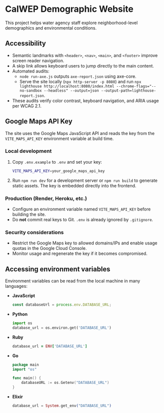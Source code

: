 # CalWEP Demographic Website

This project helps water agency staff explore neighborhood-level demographics and environmental conditions.

## Accessibility

- Semantic landmarks with `<header>`, `<nav>`, `<main>`, and `<footer>` improve screen reader navigation.
- A skip link allows keyboard users to jump directly to the main content.
- Automated audits:
  - `node run-axe.js` outputs `axe-report.json` using axe-core.
  - Serve the site locally (`npx http-server -p 8080`) and run `npx lighthouse http://localhost:8080/index.html --chrome-flags="--no-sandbox --headless" --output=json --output-path=lighthouse-report.json`.
- These audits verify color contrast, keyboard navigation, and ARIA usage per WCAG 2.1.

## Google Maps API Key

The site uses the Google Maps JavaScript API and reads the key from the `VITE_MAPS_API_KEY` environment variable at build time.

### Local development

1. Copy `.env.example` to `.env` and set your key:
   ```bash
   VITE_MAPS_API_KEY=your_google_maps_api_key
   ```
2. Run `npm run dev` for a development server or `npm run build` to generate static assets. The key is embedded directly into the frontend.

### Production (Render, Heroku, etc.)

- Configure an environment variable named `VITE_MAPS_API_KEY` before building the site.
- Do **not** commit real keys to Git. `.env` is already ignored by `.gitignore`.

### Security considerations

- Restrict the Google Maps key to allowed domains/IPs and enable usage quotas in the Google Cloud Console.
- Monitor usage and regenerate the key if it becomes compromised.

## Accessing environment variables

Environment variables can be read from the local machine in many languages:

- **JavaScript**
  ```js
  const databaseUrl = process.env.DATABASE_URL;
  ```
- **Python**
  ```python
  import os
  database_url = os.environ.get('DATABASE_URL')
  ```
- **Ruby**
  ```ruby
  database_url = ENV['DATABASE_URL']
  ```
- **Go**

  ```go
  package main
  import "os"

  func main() {
      databaseURL := os.Getenv("DATABASE_URL")
  }
  ```

- **Elixir**
  ```elixir
  database_url = System.get_env("DATABASE_URL")
  ```
